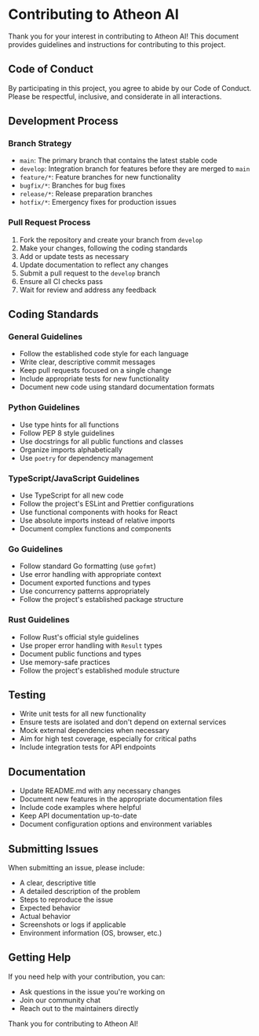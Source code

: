 # Contributing to Atheon AI

Thank you for your interest in contributing to Atheon AI! This document provides guidelines and instructions for contributing to this project.

## Code of Conduct

By participating in this project, you agree to abide by our Code of Conduct. Please be respectful, inclusive, and considerate in all interactions.

## Development Process

### Branch Strategy

- `main`: The primary branch that contains the latest stable code
- `develop`: Integration branch for features before they are merged to `main`
- `feature/*`: Feature branches for new functionality
- `bugfix/*`: Branches for bug fixes
- `release/*`: Release preparation branches
- `hotfix/*`: Emergency fixes for production issues

### Pull Request Process

1. Fork the repository and create your branch from `develop`
2. Make your changes, following the coding standards
3. Add or update tests as necessary
4. Update documentation to reflect any changes
5. Submit a pull request to the `develop` branch
6. Ensure all CI checks pass
7. Wait for review and address any feedback

## Coding Standards

### General Guidelines

- Follow the established code style for each language
- Write clear, descriptive commit messages
- Keep pull requests focused on a single change
- Include appropriate tests for new functionality
- Document new code using standard documentation formats

### Python Guidelines

- Use type hints for all functions
- Follow PEP 8 style guidelines
- Use docstrings for all public functions and classes
- Organize imports alphabetically
- Use `poetry` for dependency management

### TypeScript/JavaScript Guidelines

- Use TypeScript for all new code
- Follow the project's ESLint and Prettier configurations
- Use functional components with hooks for React
- Use absolute imports instead of relative imports
- Document complex functions and components

### Go Guidelines

- Follow standard Go formatting (use `gofmt`)
- Use error handling with appropriate context
- Document exported functions and types
- Use concurrency patterns appropriately
- Follow the project's established package structure

### Rust Guidelines

- Follow Rust's official style guidelines
- Use proper error handling with `Result` types
- Document public functions and types
- Use memory-safe practices
- Follow the project's established module structure

## Testing

- Write unit tests for all new functionality
- Ensure tests are isolated and don't depend on external services
- Mock external dependencies when necessary
- Aim for high test coverage, especially for critical paths
- Include integration tests for API endpoints

## Documentation

- Update README.md with any necessary changes
- Document new features in the appropriate documentation files
- Include code examples where helpful
- Keep API documentation up-to-date
- Document configuration options and environment variables

## Submitting Issues

When submitting an issue, please include:

- A clear, descriptive title
- A detailed description of the problem
- Steps to reproduce the issue
- Expected behavior
- Actual behavior
- Screenshots or logs if applicable
- Environment information (OS, browser, etc.)

## Getting Help

If you need help with your contribution, you can:

- Ask questions in the issue you're working on
- Join our community chat
- Reach out to the maintainers directly

Thank you for contributing to Atheon AI! 